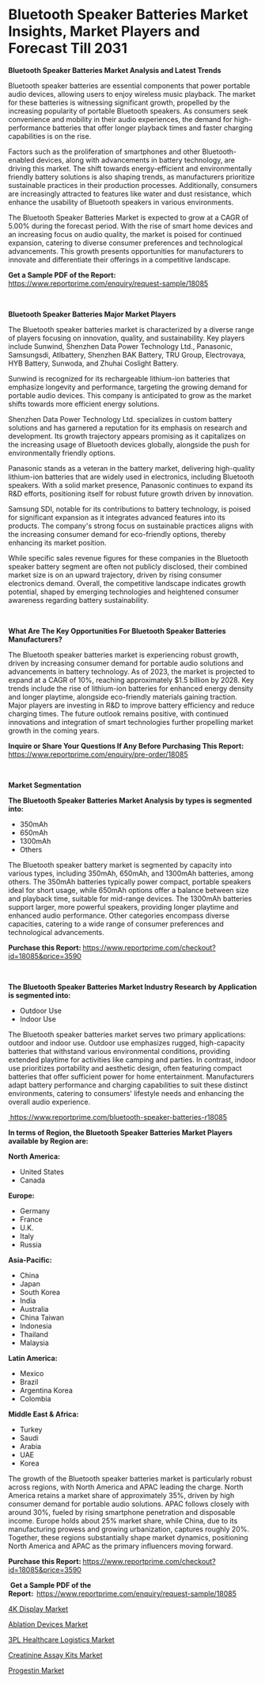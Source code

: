 <p><h1>Bluetooth Speaker Batteries Market Insights, Market Players and Forecast Till 2031</h1></p><p><strong>Bluetooth Speaker Batteries Market Analysis and Latest Trends</strong></p>
<p><p>Bluetooth speaker batteries are essential components that power portable audio devices, allowing users to enjoy wireless music playback. The market for these batteries is witnessing significant growth, propelled by the increasing popularity of portable Bluetooth speakers. As consumers seek convenience and mobility in their audio experiences, the demand for high-performance batteries that offer longer playback times and faster charging capabilities is on the rise.</p><p>Factors such as the proliferation of smartphones and other Bluetooth-enabled devices, along with advancements in battery technology, are driving this market. The shift towards energy-efficient and environmentally friendly battery solutions is also shaping trends, as manufacturers prioritize sustainable practices in their production processes. Additionally, consumers are increasingly attracted to features like water and dust resistance, which enhance the usability of Bluetooth speakers in various environments.</p><p>The Bluetooth Speaker Batteries Market is expected to grow at a CAGR of 5.00% during the forecast period. With the rise of smart home devices and an increasing focus on audio quality, the market is poised for continued expansion, catering to diverse consumer preferences and technological advancements. This growth presents opportunities for manufacturers to innovate and differentiate their offerings in a competitive landscape.</p></p>
<p><strong>Get a Sample PDF of the Report:&nbsp;</strong> <a href="https://www.reportprime.com/enquiry/request-sample/18085?utm_campaign=31&utm_medium=2&utm_source=Github&utm_content=ia&utm_term=20112024&utm_id=bluetooth-speaker-batteries">https://www.reportprime.com/enquiry/request-sample/18085</a></p>
<p>&nbsp;</p>
<p><strong>Bluetooth Speaker Batteries Major Market Players</strong></p>
<p><p>The Bluetooth speaker batteries market is characterized by a diverse range of players focusing on innovation, quality, and sustainability. Key players include Sunwind, Shenzhen Data Power Technology Ltd., Panasonic, Samsungsdi, Atlbattery, Shenzhen BAK Battery, TRU Group, Electrovaya, HYB Battery, Sunwoda, and Zhuhai Coslight Battery. </p><p>Sunwind is recognized for its rechargeable lithium-ion batteries that emphasize longevity and performance, targeting the growing demand for portable audio devices. This company is anticipated to grow as the market shifts towards more efficient energy solutions.</p><p>Shenzhen Data Power Technology Ltd. specializes in custom battery solutions and has garnered a reputation for its emphasis on research and development. Its growth trajectory appears promising as it capitalizes on the increasing usage of Bluetooth devices globally, alongside the push for environmentally friendly options.</p><p>Panasonic stands as a veteran in the battery market, delivering high-quality lithium-ion batteries that are widely used in electronics, including Bluetooth speakers. With a solid market presence, Panasonic continues to expand its R&D efforts, positioning itself for robust future growth driven by innovation.</p><p>Samsung SDI, notable for its contributions to battery technology, is poised for significant expansion as it integrates advanced features into its products. The company's strong focus on sustainable practices aligns with the increasing consumer demand for eco-friendly options, thereby enhancing its market position.</p><p>While specific sales revenue figures for these companies in the Bluetooth speaker battery segment are often not publicly disclosed, their combined market size is on an upward trajectory, driven by rising consumer electronics demand. Overall, the competitive landscape indicates growth potential, shaped by emerging technologies and heightened consumer awareness regarding battery sustainability.</p></p>
<p>&nbsp;</p>
<p><strong>What Are The Key Opportunities For Bluetooth Speaker Batteries Manufacturers?</strong></p>
<p><p>The Bluetooth speaker batteries market is experiencing robust growth, driven by increasing consumer demand for portable audio solutions and advancements in battery technology. As of 2023, the market is projected to expand at a CAGR of 10%, reaching approximately $1.5 billion by 2028. Key trends include the rise of lithium-ion batteries for enhanced energy density and longer playtime, alongside eco-friendly materials gaining traction. Major players are investing in R&D to improve battery efficiency and reduce charging times. The future outlook remains positive, with continued innovations and integration of smart technologies further propelling market growth in the coming years.</p></p>
<p><strong>Inquire or Share Your Questions If Any Before Purchasing This Report:</strong> <a href="https://www.reportprime.com/enquiry/pre-order/18085?utm_campaign=31&utm_medium=2&utm_source=Github&utm_content=ia&utm_term=20112024&utm_id=bluetooth-speaker-batteries">https://www.reportprime.com/enquiry/pre-order/18085</a></p>
<p>&nbsp;</p>
<p><strong>Market Segmentation</strong></p>
<p><strong>The Bluetooth Speaker Batteries Market Analysis by types is segmented into:</strong></p>
<p><ul><li>350mAh</li><li>650mAh</li><li>1300mAh</li><li>Others</li></ul></p>
<p><p>The Bluetooth speaker battery market is segmented by capacity into various types, including 350mAh, 650mAh, and 1300mAh batteries, among others. The 350mAh batteries typically power compact, portable speakers ideal for short usage, while 650mAh options offer a balance between size and playback time, suitable for mid-range devices. The 1300mAh batteries support larger, more powerful speakers, providing longer playtime and enhanced audio performance. Other categories encompass diverse capacities, catering to a wide range of consumer preferences and technological advancements.</p></p>
<p><strong>Purchase this Report:&nbsp;</strong><a href="https://www.reportprime.com/checkout?id=18085&price=3590&utm_campaign=31&utm_medium=2&utm_source=Github&utm_content=ia&utm_term=20112024&utm_id=bluetooth-speaker-batteries">https://www.reportprime.com/checkout?id=18085&price=3590</a></p>
<p>&nbsp;</p>
<p><strong>The Bluetooth Speaker Batteries Market Industry Research by Application is segmented into:</strong></p>
<p><ul><li>Outdoor Use</li><li>Indoor Use</li></ul></p>
<p><p>The Bluetooth speaker batteries market serves two primary applications: outdoor and indoor use. Outdoor use emphasizes rugged, high-capacity batteries that withstand various environmental conditions, providing extended playtime for activities like camping and parties. In contrast, indoor use prioritizes portability and aesthetic design, often featuring compact batteries that offer sufficient power for home entertainment. Manufacturers adapt battery performance and charging capabilities to suit these distinct environments, catering to consumers' lifestyle needs and enhancing the overall audio experience.</p></p>
<p><a href="https://www.reportprime.com/bluetooth-speaker-batteries-r18085?utm_campaign=31&utm_medium=2&utm_source=Github&utm_content=ia&utm_term=20112024&utm_id=bluetooth-speaker-batteries">&nbsp;https://www.reportprime.com/bluetooth-speaker-batteries-r18085</a></p>
<p><strong>In terms of Region, the Bluetooth Speaker Batteries Market Players available by Region are:</strong></p>
<p>
    <p> <strong> North America: </strong>
        <ul>
            <li>United States</li>
            <li>Canada</li>
        </ul>
        </p> 
    <p> <strong> Europe: </strong>
        <ul>
            <li>Germany</li>
            <li>France</li>
            <li>U.K.</li>
            <li>Italy</li>
            <li>Russia</li>
        </ul>
        </p> 
    <p> <strong> Asia-Pacific: </strong>
        <ul>
            <li>China</li>
            <li>Japan</li>
            <li>South Korea</li>
            <li>India</li>
            <li>Australia</li>
            <li>China Taiwan</li>
            <li>Indonesia</li>
            <li>Thailand</li>
            <li>Malaysia</li>
        </ul>
        </p> 
    <p> <strong> Latin America: </strong>
        <ul>
            <li>Mexico</li>
            <li>Brazil</li>
            <li>Argentina Korea</li>
            <li>Colombia</li>
        </ul>
        </p> 
    <p> <strong> Middle East & Africa: </strong>
        <ul>
            <li>Turkey</li>
            <li>Saudi</li>
            <li>Arabia</li>
            <li>UAE</li>
            <li>Korea</li>
        </ul>
    </p>
    </p>
<p><p>The growth of the Bluetooth speaker batteries market is particularly robust across regions, with North America and APAC leading the charge. North America retains a market share of approximately 35%, driven by high consumer demand for portable audio solutions. APAC follows closely with around 30%, fueled by rising smartphone penetration and disposable income. Europe holds about 25% market share, while China, due to its manufacturing prowess and growing urbanization, captures roughly 20%. Together, these regions substantially shape market dynamics, positioning North America and APAC as the primary influencers moving forward.</p></p>
<p><strong>Purchase this Report: </strong><a href="https://www.reportprime.com/checkout?id=18085&price=3590&utm_campaign=31&utm_medium=2&utm_source=Github&utm_content=ia&utm_term=20112024&utm_id=bluetooth-speaker-batteries">https://www.reportprime.com/checkout?id=18085&price=3590</a></p>
<p>&nbsp;<strong>Get a Sample PDF of the Report:&nbsp;&nbsp;</strong><a href="https://www.reportprime.com/enquiry/request-sample/18085?utm_campaign=31&utm_medium=2&utm_source=Github&utm_content=ia&utm_term=20112024&utm_id=bluetooth-speaker-batteries">https://www.reportprime.com/enquiry/request-sample/18085</a></p>
<p><strong></strong></p>
<p><p><a href="https://github.com/rahu1506/Market-Research-Report-List-6/blob/main/4k-display-market.md?utm_campaign=31&utm_medium=2&utm_source=Github&utm_content=ia&utm_term=20112024&utm_id=bluetooth-speaker-batteries">4K Display Market</a></p><p><a href="https://www.linkedin.com/pulse/ablation-devices-market-growth-2024-2031-factors-behind-a3k3e?utm_campaign=31&utm_medium=2&utm_source=Github&utm_content=ia&utm_term=20112024&utm_id=bluetooth-speaker-batteries">Ablation Devices Market</a></p><p><a href="https://issuu.com/reportprime-2/docs/3pl-healthcare-logistics-market-siz_c675fe4523b9a6?utm_campaign=31&utm_medium=2&utm_source=Github&utm_content=ia&utm_term=20112024&utm_id=bluetooth-speaker-batteries">3PL Healthcare Logistics Market</a></p><p><a href="https://www.linkedin.com/pulse/global-creatinine-assay-kits-market-analysis-report-encompassing-u42re?utm_campaign=31&utm_medium=2&utm_source=Github&utm_content=ia&utm_term=20112024&utm_id=bluetooth-speaker-batteries">Creatinine Assay Kits Market</a></p><p><a href="https://issuu.com/reportprime-2/docs/progestin-market-size-2030.pptx_a33c5b742b9b51?utm_campaign=31&utm_medium=2&utm_source=Github&utm_content=ia&utm_term=20112024&utm_id=bluetooth-speaker-batteries">Progestin Market</a></p></p>